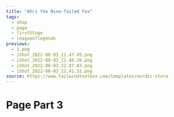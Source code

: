 ```yaml
---
title: "Ahri the Nine-Tailed Fox"
tags:
  - shop
  - page
  - firstStage
  - leagueoflegends
previews:
  - 1.png
  - iShot_2022-08-03_21.47.45.png
  - iShot_2022-08-03_21.46.26.png
  - iShot_2022-08-03_22.07.03.png
  - iShot_2022-08-03_22.41.31.png
source: https://www.tailwindtoolbox.com/templates/nordic-store
---
```


# Page Part 3
